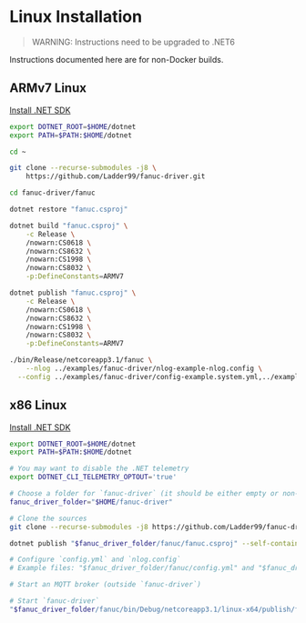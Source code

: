 <!-- ---
title: Linux Installation
description: 
published: true
date: 2022-09-23T02:21:38.712Z
tags: 
editor: markdown
dateCreated: 2022-09-23T02:21:38.712Z
---
 -->

# Linux Installation

> WARNING: Instructions need to be upgraded to .NET6
<!-- {.is-warning} -->

Instructions documented here are for non-Docker builds.

## ARMv7 Linux

[Install .NET SDK](https://sukesh.me/2020/07/07/how-to-install-net-core-on-raspberry-pi/)

```bash
export DOTNET_ROOT=$HOME/dotnet
export PATH=$PATH:$HOME/dotnet

cd ~

git clone --recurse-submodules -j8 \
	https://github.com/Ladder99/fanuc-driver.git

cd fanuc-driver/fanuc

dotnet restore "fanuc.csproj"

dotnet build "fanuc.csproj" \
	-c Release \
	/nowarn:CS0618 \
	/nowarn:CS8632 \
	/nowarn:CS1998 \
	/nowarn:CS8032 \
	-p:DefineConstants=ARMV7

dotnet publish "fanuc.csproj" \
	-c Release \
	/nowarn:CS0618 \
	/nowarn:CS8632 \
	/nowarn:CS1998 \
	/nowarn:CS8032 \
	-p:DefineConstants=ARMV7

./bin/Release/netcoreapp3.1/fanuc \
	--nlog ../examples/fanuc-driver/nlog-example-nlog.config \
  --config ../examples/fanuc-driver/config-example.system.yml,../examples/fanuc-driver/config-example.user.yml,../examples/fanuc-driver/config-example.machines.yml
```

## x86 Linux

[Install .NET SDK](https://dotnet.microsoft.com/en-us/download/dotnet/3.1)

```bash
export DOTNET_ROOT=$HOME/dotnet
export PATH=$PATH:$HOME/dotnet

# You may want to disable the .NET telemetry
export DOTNET_CLI_TELEMETRY_OPTOUT='true'

# Choose a folder for `fanuc-driver` (it should be either empty or non-existent, but the parent folder needs to exist)
fanuc_driver_folder="$HOME/fanuc-driver"

# Clone the sources
git clone --recurse-submodules -j8 https://github.com/Ladder99/fanuc-driver.git "$fanuc_driver_folder"

dotnet publish "$fanuc_driver_folder/fanuc/fanuc.csproj" --self-contained true --runtime linux-x64 /nowarn:CS0618 /nowarn:CS8632 /nowarn:CS1998 -p:DefineConstants=LINUX64

# Configure `config.yml` and `nlog.config`
# Example files: "$fanuc_driver_folder/fanuc/config.yml" and "$fanuc_driver_folder/fanuc/nlog.config"

# Start an MQTT broker (outside `fanuc-driver`)

# Start `fanuc-driver`
"$fanuc_driver_folder/fanuc/bin/Debug/netcoreapp3.1/linux-x64/publish/fanuc" --nlog "$fanuc_driver_folder/fanuc/nlog.config" --config "$fanuc_driver_folder/fanuc/config.system.yml,$fanuc_driver_folder/fanuc/config.user.yml,$fanuc_driver_folder/fanuc/config.machines.yml"
```

